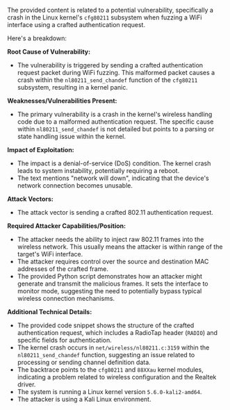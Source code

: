 The provided content is related to a potential vulnerability, specifically a crash in the Linux kernel's `cfg80211` subsystem when fuzzing a WiFi interface using a crafted authentication request.

Here's a breakdown:

**Root Cause of Vulnerability:**
- The vulnerability is triggered by sending a crafted authentication request packet during WiFi fuzzing. This malformed packet causes a crash within the `nl80211_send_chandef` function of the `cfg80211` subsystem, resulting in a kernel panic.

**Weaknesses/Vulnerabilities Present:**
- The primary vulnerability is a crash in the kernel's wireless handling code due to a malformed authentication request. The specific cause within `nl80211_send_chandef` is not detailed but points to a parsing or state handling issue within the kernel.

**Impact of Exploitation:**
- The impact is a denial-of-service (DoS) condition. The kernel crash leads to system instability, potentially requiring a reboot.
- The text mentions "network will down", indicating that the device's network connection becomes unusable.

**Attack Vectors:**
- The attack vector is sending a crafted 802.11 authentication request.

**Required Attacker Capabilities/Position:**
- The attacker needs the ability to inject raw 802.11 frames into the wireless network. This usually means the attacker is within range of the target's WiFi interface.
- The attacker requires control over the source and destination MAC addresses of the crafted frame.
- The provided Python script demonstrates how an attacker might generate and transmit the malicious frames. It sets the interface to monitor mode, suggesting the need to potentially bypass typical wireless connection mechanisms.

**Additional Technical Details:**
- The provided code snippet shows the structure of the crafted authentication request, which includes a RadioTap header (`RADIO`) and specific fields for authentication.
- The kernel crash occurs in `net/wireless/nl80211.c:3159` within the `nl80211_send_chandef` function, suggesting an issue related to processing or sending channel definition data.
- The backtrace points to the `cfg80211` and `88XXau` kernel modules, indicating a problem related to wireless configuration and the Realtek driver.
- The system is running a Linux kernel version `5.6.0-kali2-amd64`.
- The attacker is using a Kali Linux environment.